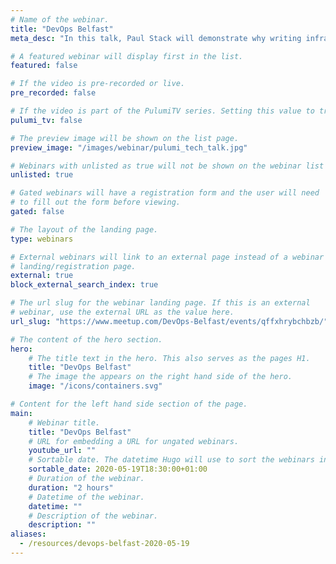 ```yaml
---
# Name of the webinar.
title: "DevOps Belfast"
meta_desc: "In this talk, Paul Stack will demonstrate why writing infrastructure in general programming languages is a better choice for infrastructure management."

# A featured webinar will display first in the list.
featured: false

# If the video is pre-recorded or live.
pre_recorded: false

# If the video is part of the PulumiTV series. Setting this value to true will list the video in the "PulumiTV" section.
pulumi_tv: false

# The preview image will be shown on the list page.
preview_image: "/images/webinar/pulumi_tech_talk.jpg"

# Webinars with unlisted as true will not be shown on the webinar list
unlisted: true

# Gated webinars will have a registration form and the user will need
# to fill out the form before viewing.
gated: false

# The layout of the landing page.
type: webinars

# External webinars will link to an external page instead of a webinar
# landing/registration page.
external: true
block_external_search_index: true

# The url slug for the webinar landing page. If this is an external
# webinar, use the external URL as the value here.
url_slug: "https://www.meetup.com/DevOps-Belfast/events/qffxhrybchbzb/"

# The content of the hero section.
hero:
    # The title text in the hero. This also serves as the pages H1.
    title: "DevOps Belfast"
    # The image the appears on the right hand side of the hero.
    image: "/icons/containers.svg"

# Content for the left hand side section of the page.
main:
    # Webinar title.
    title: "DevOps Belfast"
    # URL for embedding a URL for ungated webinars.
    youtube_url: ""
    # Sortable date. The datetime Hugo will use to sort the webinars in date order.
    sortable_date: 2020-05-19T18:30:00+01:00
    # Duration of the webinar.
    duration: "2 hours"
    # Datetime of the webinar.
    datetime: ""
    # Description of the webinar.
    description: ""
aliases:
  - /resources/devops-belfast-2020-05-19
---
```

